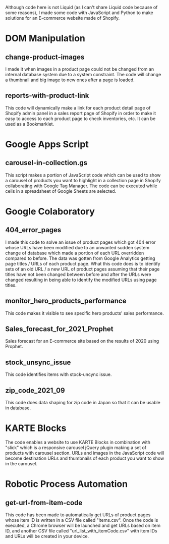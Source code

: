 
Although code here is not Liquid (as I can't share Liquid code because of some reasons), I made some code with JavaScript and Python to make solutions for an E-commerce website made of Shopify.

# DOM Manipulation

## change-product-images
I made it when images in a product page could not be changed from an internal database system due to a system constraint. The code will change a thumbnail and big image to new ones after a page is loaded.

## reports-with-product-link
This code will dynamically make a link for each product detail page of Shopify admin panel in a sales report page of Shopify in order to make it easy to access to each product page to check inventories, etc. It can be used as a Bookmarklet.

# Google Apps Script

## carousel-in-collection.gs
This script makes a portion of JavaScript code which can be used to show a carousel of products you want to highlight in a collection page in Shopify collaborating with Google Tag Manager. The code can be executed while cells in a spreadsheet of Google Sheets are selected.

# Google Colaboratory

## 404_error_pages
I made this code to solve an issue of product pages which got 404 error whose URLs have been modified due to an unwanted sudden system change of database which made a portion of each URL overridden compared to before. The data was gotten from Google Analytics getting page titles / URLs of each product page. What this code does is to identify sets of an old URL / a new URL of product pages assuming that their page titles have not been changed between before and after the URLs were changed resulting in being able to identify the modified URLs using page titles.

## monitor_hero_products_performance
This code makes it visible to see specific hero products' sales performance.

## Sales_forecast_for_2021_Prophet
Sales forecast for an E-commerce site based on the results of 2020 using Prophet.

## stock_unsync_issue
This code identifies items with stock-uncync issue.

## zip_code_2021_09
This code does data shaping for zip code in Japan so that it can be usable in database.

# KARTE Blocks
The code enables a website to use KARTE Blocks in combination with "slick" which is a responsive carousel jQuery plugin making a set of products with carousel section. URLs and images in the JavaScript code will become destination URLs and thumbnails of each product you want to show in the carousel.

# Robotic Process Automation

## get-url-from-item-code
This code has been made to automatically get URLs of product pages whose item ID is written in a CSV file called "items.csv". Once the code is executed, a Chrome browser will be launched and get URLs based on item ID, and another CSV file called "url_list_with_itemCode.csv" with item IDs and URLs will be created in your device.